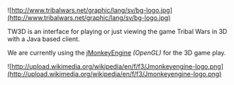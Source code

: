 ![http://www.tribalwars.net/graphic/lang/sv/bg-logo.jpg](http://www.tribalwars.net/graphic/lang/sv/bg-logo.jpg)

TW3D is an interface for playing or just viewing the game Tribal Wars in 3D with a Java based client.

We are currently using the [jMonkeyEngine](http://en.wikipedia.org/wiki/JMonkey_Engine) _(OpenGL)_ for the 3D game play.

![http://upload.wikimedia.org/wikipedia/en/f/f3/Jmonkeyengine-logo.png](http://upload.wikimedia.org/wikipedia/en/f/f3/Jmonkeyengine-logo.png)